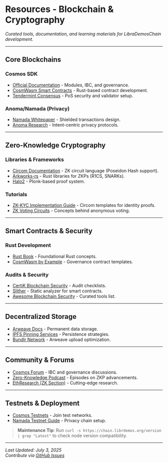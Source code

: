 # Resources - Blockchain & Cryptography
*Curated tools, documentation, and learning materials for LibraDemosChain development.*

---

## Core Blockchains
### Cosmos SDK
- [Official Documentation](https://docs.cosmos.network) - Modules, IBC, and governance.
- [CosmWasm Smart Contracts](https://docs.cosmwasm.com) - Rust-based contract development.
- [Tendermint Consensus](https://docs.tendermint.com) - PoS security and validator setup.

### Anoma/Namada (Privacy)
- [Namada Whitepaper](https://namada.net/whitepaper) - Shielded transactions design.
- [Anoma Research](https://anoma.net/research) - Intent-centric privacy protocols.

---

## Zero-Knowledge Cryptography
### Libraries & Frameworks
- [Circom Documentation](https://docs.circom.io) - ZK circuit language (Poseidon Hash support).
- [Arkworks-rs](https://github.com/arkworks-rs) - Rust libraries for ZKPs (R1CS, SNARKs).
- [Halo2](https://zcash.github.io/halo2/) - Plonk-based proof system.

### Tutorials
- [ZK-KYC Implementation Guide](https://github.com/iden3/circomlib) - Circom templates for identity proofs.
- [ZK Voting Circuits](https://vitalik.ca/general/2021/06/29/verkle.html) - Concepts behind anonymous voting.

---

## Smart Contracts & Security
### Rust Development
- [Rust Book](https://doc.rust-lang.org/book/) - Foundational Rust concepts.
- [CosmWasm by Example](https://github.com/CosmWasm/cosmwasm-examples) - Governance contract templates.

### Audits & Security
- [CertiK Blockchain Security](https://www.certik.com/resources) - Audit checklists.
- [Slither](https://github.com/crytic/slither) - Static analyzer for smart contracts.
- [Awesome Blockchain Security](https://github.com/randorisec/awesome-blockchain-security) - Curated tools list.

---

## Decentralized Storage
- [Arweave Docs](https://docs.arweave.org) - Permanent data storage.
- [IPFS Pinning Services](https://docs.ipfs.tech/concepts/persistence/) - Persistence strategies.
- [Bundlr Network](https://docs.bundlr.network) - Arweave upload optimization.

---

## Community & Forums
- [Cosmos Forum](https://forum.cosmos.network) - IBC and governance discussions.
- [Zero-Knowledge Podcast](https://zeroknowledge.fm) - Episodes on ZKP advancements.
- [EthResearch (ZK Section)](https://ethresear.ch/c/zero-knowledge-proofs/17) - Cutting-edge research.

---

## Testnets & Deployment
- [Cosmos Testnets](https://github.com/cosmos/testnets) - Join test networks.
- [Namada Testnet Guide](https://docs.namada.net/operators/testnet.html) - Privacy chain setup.

> **Maintenance Tip**: Run `curl -s https://chain.librdemos.org/version | grep "Latest"` to check node version compatibility.

---
*Last Updated: July 3, 2025*  
*Contribute via [GitHub Issues](https://github.com/LibraDemosChain/core/issues)*
